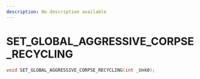 ```yaml
---
description: No description available 
---
```


# SET_GLOBAL_AGGRESSIVE_CORPSE_RECYCLING

```cpp
void SET_GLOBAL_AGGRESSIVE_CORPSE_RECYCLING(int _Unk0);
```